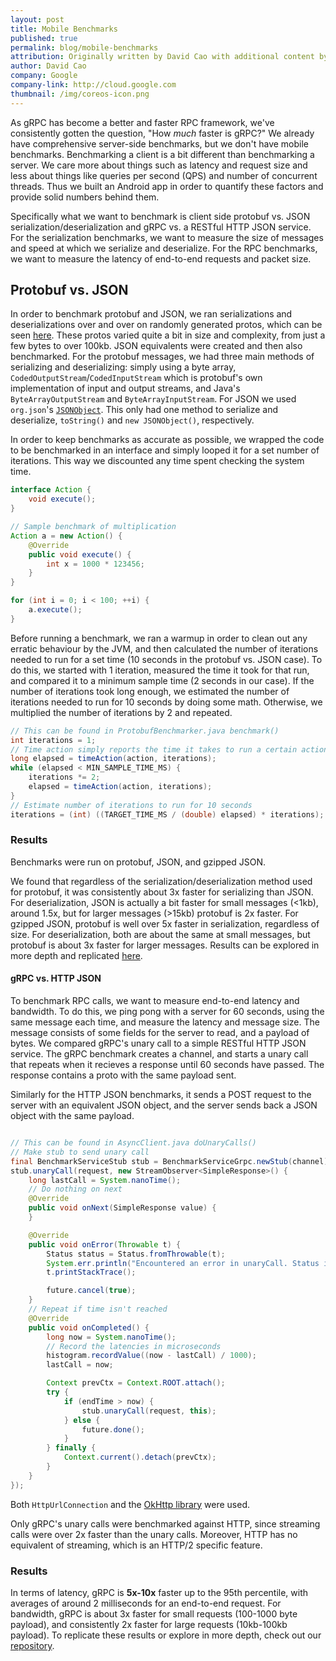 ```yaml
---
layout: post
title: Mobile Benchmarks
published: true
permalink: blog/mobile-benchmarks
attribution: Originally written by David Cao with additional content by Makarand and others at Google.
author: David Cao
company: Google
company-link: http://cloud.google.com
thumbnail: /img/coreos-icon.png
---
```


As gRPC has become a better and faster RPC framework, we've consistently gotten the question, "How _much_ faster is gRPC?" We already have comprehensive server-side benchmarks, but we don't have mobile benchmarks. Benchmarking a client is a bit different than benchmarking a server. We care more about things such as latency and request size and less about things like queries per second (QPS) and number of concurrent threads. Thus we built an Android app in order to quantify these factors and provide solid numbers behind them. 

Specifically what we want to benchmark is client side protobuf vs. JSON serialization/deserialization and gRPC vs. a RESTful HTTP JSON service. For the serialization benchmarks, we want to measure the size of messages and speed at which we serialize and deserialize. For the RPC benchmarks, we want to measure the latency of end-to-end requests and packet size.


## Protobuf vs. JSON

In order to benchmark protobuf and JSON, we ran serializations and deserializations over and over on randomly generated protos, which can be seen [here](https://github.com/david-cao/gRPCBenchmarks/tree/master/protolite_app/app/src/main/proto). These protos varied quite a bit in size and complexity, from just a few bytes to over 100kb. JSON equivalents were created and then also benchmarked. For the protobuf messages, we had three main methods of serializing and deserializing: simply using a byte array, `CodedOutputStream`/`CodedInputStream` which is protobuf's own implementation of input and output streams, and Java's `ByteArrayOutputStream` and `ByteArrayInputStream`. For JSON we used `org.json`'s [`JSONObject`](https://developer.android.com/reference/org/json/JSONObject.html). This only had one method to serialize and deserialize, `toString()` and `new JSONObject()`, respectively. 

In order to keep benchmarks as accurate as possible, we wrapped the code to be benchmarked in an interface and simply looped it for a set number of iterations. This way we discounted any time spent checking the system time.

``` Java
interface Action {
    void execute();
}

// Sample benchmark of multiplication
Action a = new Action() {
    @Override
    public void execute() {
        int x = 1000 * 123456;
    }
}

for (int i = 0; i < 100; ++i) {
    a.execute();
}
```
Before running a benchmark, we ran a warmup in order to clean out any erratic behaviour by the JVM, and then calculated the number of iterations needed to run for a set time (10 seconds in the protobuf vs. JSON case). To do this, we started with 1 iteration, measured the time it took for that run, and compared it to a minimum sample time (2 seconds in our case). If the number of iterations took long enough, we estimated the number of iterations needed to run for 10 seconds by doing some math. Otherwise, we multiplied the number of iterations by 2 and repeated.

```Java
// This can be found in ProtobufBenchmarker.java benchmark()
int iterations = 1;
// Time action simply reports the time it takes to run a certain action for that number of iterations
long elapsed = timeAction(action, iterations);
while (elapsed < MIN_SAMPLE_TIME_MS) {
    iterations *= 2;
    elapsed = timeAction(action, iterations);
}
// Estimate number of iterations to run for 10 seconds
iterations = (int) ((TARGET_TIME_MS / (double) elapsed) * iterations);
```

### Results

Benchmarks were run on protobuf, JSON, and gzipped JSON.

We found that regardless of the serialization/deserialization method used for protobuf, it was consistently about 3x faster for serializing than JSON. For deserialization, JSON is actually a bit faster for small messages (<1kb), around 1.5x, but for larger messages (>15kb) protobuf is 2x faster. For gzipped JSON, protobuf is well over 5x faster in serialization, regardless of size. For deserialization, both are about the same at small messages, but protobuf is about 3x faster for larger messages. Results can be explored in more depth and replicated [here](/github_readme).


#### gRPC vs. HTTP JSON


To benchmark RPC calls, we want to measure end-to-end latency and bandwidth. To do this, we ping pong with a server for 60 seconds, using the same message each time, and measure the latency and message size. The message consists of some fields for the server to read, and a payload of bytes. We compared gRPC's unary call to a simple RESTful HTTP JSON service. The gRPC benchmark creates a channel, and starts a unary call that repeats when it recieves a response until 60 seconds have passed. The response contains a proto with the same payload sent.

Similarly for the HTTP JSON benchmarks, it sends a POST request to the server with an equivalent JSON object, and the server sends back a JSON object with the same payload.

```Java

// This can be found in AsyncClient.java doUnaryCalls()
// Make stub to send unary call
final BenchmarkServiceStub stub = BenchmarkServiceGrpc.newStub(channel);
stub.unaryCall(request, new StreamObserver<SimpleResponse>() {
    long lastCall = System.nanoTime();
    // Do nothing on next
    @Override
    public void onNext(SimpleResponse value) {
    }

    @Override
    public void onError(Throwable t) {
        Status status = Status.fromThrowable(t);
        System.err.println("Encountered an error in unaryCall. Status is " + status);
        t.printStackTrace();

        future.cancel(true);
    }
    // Repeat if time isn't reached
    @Override
    public void onCompleted() {
        long now = System.nanoTime();
        // Record the latencies in microseconds
        histogram.recordValue((now - lastCall) / 1000);
        lastCall = now;

        Context prevCtx = Context.ROOT.attach();
        try {
            if (endTime > now) {
                stub.unaryCall(request, this);
            } else {
                future.done();
            }
        } finally {
            Context.current().detach(prevCtx);
        }
    }
});
```
Both `HttpUrlConnection` and the [OkHttp library](https://square.github.io/okhttp/) were used.

Only gRPC's unary calls were benchmarked against HTTP, since streaming calls were over 2x faster than the unary calls. Moreover, HTTP has no equivalent of streaming, which is an HTTP/2 specific feature.


### Results

In terms of latency, gRPC is **5x-10x** faster up to the 95th percentile, with averages of around 2 milliseconds for an end-to-end request. For bandwidth, gRPC is about 3x faster for small requests (100-1000 byte payload), and consistently 2x faster for large requests (10kb-100kb payload). To replicate these results or explore in more depth, check out our [repository](/github_readme).
